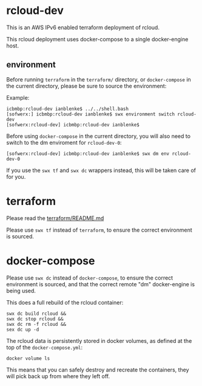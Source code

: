 # rcloud-dev

This is an AWS IPv6 enabled terraform deployment of rcloud.

This rcloud deployment uses docker-compose to a single docker-engine host.

## environment

Before running `terraform` in the `terraform/` directory, or `docker-compose` in the current directory, please be sure to source the environment:

Example:

    icbmbp:rcloud-dev ianblenke$ ../../shell.bash
    [sofwerx:] icbmbp:rcloud-dev ianblenke$ swx environment switch rcloud-dev
    [sofwerx:rcloud-dev] icbmbp:rcloud-dev ianblenke$

Before using `docker-compose` in the current directory, you will also need to switch to the dm enviroment for `rcloud-dev-0`:

    [sofwerx:rcloud-dev] icbmbp:rcloud-dev ianblenke$ swx dm env rcloud-dev-0

If you use the `swx tf` and `swx dc` wrappers instead, this will be taken care of for you.

# terraform

Please read the [terraform/README.md](terraform/README.md)

Please use `swx tf` instead of `terraform`, to ensure the correct environment is sourced.

# docker-compose

Please use `swx dc` instead of `docker-compose`, to ensure the correct environment is sourced, and that the correct remote "dm" docker-engine is being used.

This does a full rebuild of the rcloud container:

    swx dc build rcloud &&
    swx dc stop rcloud &&
    swx dc rm -f rcloud &&
    sex dc up -d

The rcloud data is persistently stored in docker volumes, as defined at the top of the `docker-compose.yml`:

    docker volume ls

This means that you can safely destroy and recreate the containers, they will pick back up from where they left off.


